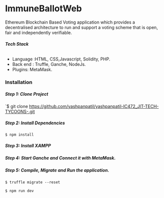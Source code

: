 # ImmuneBallotWeb
Ethereum Blockchain Based Voting application which provides a decentralised architecture to run
and support a voting scheme that is open, fair and independently verifiable.

###### **Tech Stack**
- Language :HTML, CSS,Javascript, Solidity, PHP.
- Back end : Truffle, Ganche, NodeJs.
- Plugins: MetaMask.

### Installation

##### Step 1: Clone Project
  `$ git clone https://github.com/yashpanpatil/yashpanpatil-IC472_JIT-TECH-TYCOONS-.git

##### Step 2: Install Dependencies
`$ npm install`

##### Step 3: Install XAMPP

##### Step 4: Start Ganche and Connect it with MetaMask.

##### Step 5: Compile, Migrate and Run the application.
`$ truffle migrate --reset`

`$ npm run dev`




